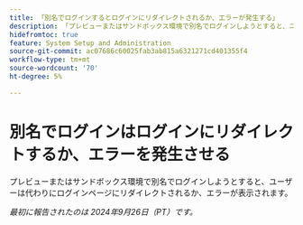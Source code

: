 ```yaml
---
title: 「別名でログインするとログインにリダイレクトされるか、エラーが発生する」
description: 「プレビューまたはサンドボックス環境で別名でログインしようとすると、ユーザーは代わりにログインページにリダイレクトされるか、エラーが表示されます。」
hidefromtoc: true
feature: System Setup and Administration
source-git-commit: ac07686c60025fab3ab815a6321271cd401355f4
workflow-type: tm+mt
source-wordcount: '70'
ht-degree: 5%

---
```



# 別名でログインはログインにリダイレクトするか、エラーを発生させる

プレビューまたはサンドボックス環境で別名でログインしようとすると、ユーザーは代わりにログインページにリダイレクトされるか、エラーが表示されます。

_最初に報告されたのは 2024年9月26日（PT）です。_
